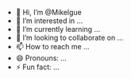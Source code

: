 - 👋 Hi, I’m @Mikelgue
- 👀 I’m interested in ...
- 🌱 I’m currently learning ...
- 💞️ I’m looking to collaborate on ...
- 📫 How to reach me ...
- 😄 Pronouns: ...
- ⚡ Fun fact: ...

<!---
Mikelgue/Mikelgue is a ✨ special ✨ repository because its `README.md` (this file) appears on your GitHub profile.
You can click the Preview link to take a look at your changes.
--->
